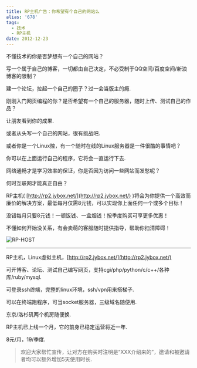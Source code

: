 ```yaml
---
title: RP主机广告：你希望有个自己的网站么
alias: '678'
tags:
  - 技术
  - RP主机
date: 2012-12-23
---
```


不懂技术的你是否梦想有一个自己的网站？

写一个属于自己的博客，一切都由自己决定，不必受制于QQ空间/百度空间/新浪博客的限制？

建一个论坛，拉起一个自己的圈子？过一会当版主的瘾.

刚刚入门网页编程的你？是否希望有一个自己的服务器，随时上传、测试自己的作品？

让朋友看到你的成果.

或者从头写一个自己的网站，很有挑战吧.

或者你是一个Linux控，有一个随时在线的Linux服务器是一件很酷的事情吧？

你可以在上面运行自己的程序，它将会一直运行下去.

网络通畅才是学习效率的保证，你是否因为访问一些网站而发愁呢？

何时互联网才能真正自由？

RP主机( [http://rp2.jybox.net/](http://rp2.jybox.net/) )将会为你提供一个高效而廉价的解决方案，最低每月仅需8元钱，可以实现你上面任何一个或多个目标！

没错每月只要8元钱！一顿饭钱、一盒烟钱！按季度购买可享更多优惠！

不懂如何开始没关系，有会卖萌的客服随时提供指导，帮助你扫清障碍！

![RP-HOST](http://i.imgur.com/JOlAe.png)

* * *

RP主机，Linux虚拟主机，[http://rp2.jybox.net/](http://rp2.jybox.net/)

可开博客、论坛、测试自己编写网页，支持cgi/php/python/c/c++/各种库/ruby/mysql.

可登录ssh终端，完整的linux环境，ssh/vpn用来搭梯子.

可以在终端跑程序，可当socket服务器，三级域名随便用.

东京/洛杉矶两个机房随便换.

RP主机已上线一个月，它的前身已稳定运营将近一年.

8元/月，19/季度.

> 欢迎大家帮忙宣传，让对方在购买时注明是“XXX介绍来的”，邀请和被邀请者均可以额外增加5天使用时长.
